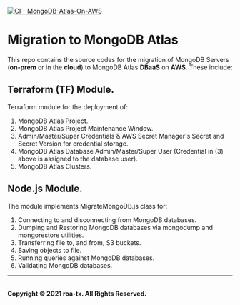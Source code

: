 [![CI - MongoDB-Atlas-On-AWS](https://github.com/roa-tx/mongodb-atlas-migration/actions/workflows/terraform.yaml/badge.svg)](https://github.com/roa-tx/mongodb-atlas-migration/actions/workflows/terraform.yaml)

# Migration to MongoDB Atlas

This repo contains the source codes for the migration of MongoDB Servers (**on-prem** or in the **cloud**) to MongoDB Atlas **DBaaS** on **AWS**. These include:


## Terraform (TF) Module.
Terraform module for the deployment of:
1. MongoDB Atlas Project. 
2. MongoDB Atlas Project Maintenance Window.
3. Admin/Master/Super Credentials & AWS Secret Manager's Secret and Secret Version for credential storage.
4. MongoDB Atlas Database Admin/Master/Super User  (Credential in (3) above is assigned to the database user).
5. MongoDB Atlas Clusters.


## Node.js Module.
The module implements MigrateMongoDB.js class for:
1. Connecting to and disconnecting from MongoDB databases.
2. Dumping and Restoring MongoDB databases via mongodump and mongorestore utilities.
3. Transferring file to, and from, S3 buckets.
4. Saving objects to file.
5. Running queries against MongoDB databases.
6. Validating MongoDB databases.

---
<br>
<strong> Copyright © 2021 roa-tx. All Rights Reserved. </strong>
